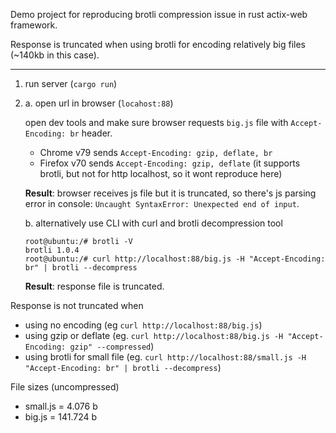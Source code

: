Demo project for reproducing brotli compression issue in rust actix-web framework.

Response is truncated when using brotli for encoding relatively big files (~140kb in this case).

---

1. run server (`cargo run`)
2. a. open url in browser (`locahost:88`)

    open dev tools and make sure browser requests `big.js` file with `Accept-Encoding: br` header.  
    - Chrome v79 sends `Accept-Encoding: gzip, deflate, br`
    - Firefox v70 sends `Accept-Encoding: gzip, deflate` (it supports brotli, but not for http localhost, so it wont reproduce here)  

    **Result**: browser receives js file but it is truncated, so there's js parsing error in console: `Uncaught SyntaxError: Unexpected end of input`.

    b. alternatively use CLI with curl and brotli decompression tool
   
    ```
    root@ubuntu:/# brotli -V
    brotli 1.0.4
    root@ubuntu:/# curl http://localhost:88/big.js -H "Accept-Encoding: br" | brotli --decompress
    ```

    **Result**: response file is truncated.

Response is not truncated when
- using no encoding (eg `curl http://localhost:88/big.js`)
- using gzip or deflate (eg. `curl http://localhost:88/big.js -H "Accept-Encoding: gzip" --compressed`)
- using brotli for small file (eg. `curl http://localhost:88/small.js -H "Accept-Encoding: br" | brotli --decompress`)

File sizes (uncompressed)
- small.js = 4.076 b
- big.js = 141.724 b